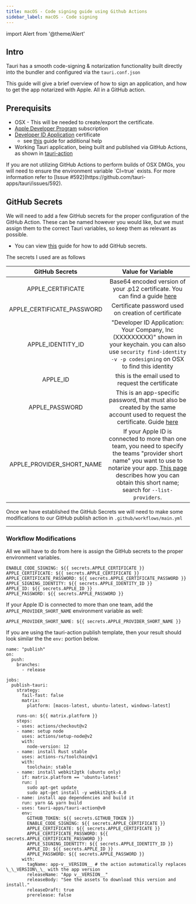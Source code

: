 ```yaml
---
title: macOS - Code signing guide using Github Actions
sidebar_label: macOS - Code signing
---
```


import Alert from '@theme/Alert'

## Intro

Tauri has a smooth code-signing & notarization functionality built directly into the bundler and configured via the `tauri.conf.json` 

This guide will give a brief overview of how to sign an application, and how to get the app notarized with Apple. All in a GitHub action. 

## Prerequisits 
- OSX - This will be needed to create/export the certificate.
- [Apple Developer Program](https://developer.apple.com/programs/) subscription
- [Developer ID Application](https://developer.apple.com/developer-id/) certificate
  - see [this](https://localazy.com/blog/how-to-automatically-sign-macos-apps-using-github-actions#reference) guide for additional help
- Working Tauri application, being built and published via GitHub Actions, as shown in [tauri-action](https://github.com/tauri-apps/tauri-action)  

<Alert title="Note" icon="info-alt">
If you are not utilizing GitHub Actions to perform builds of OSX DMGs, you will need to ensure the environment variable `CI=true` exists. For more information refer to [Issue #592](https://github.com/tauri-apps/tauri/issues/592).
</Alert>

## GitHub Secrets

We will need to add a few GitHub secrets for the proper configuration of the GitHub Action. These can be named however you would like, but we must assign them to the correct Tauri variables, so keep them as relevant as possible. 
- You can view [this](https://docs.github.com/en/actions/reference/encrypted-secrets) guide for how to add GitHub secrets. 

The secrets I used are as follows

| GitHub Secrets | Value for Variable |
|     :---:      |        :---:            |
|APPLE_CERTIFICATE| Base64 encoded version of your .p12 certificate. You can find a guide [here](https://localazy.com/blog/how-to-automatically-sign-macos-apps-using-github-actions#reference)|
|APPLE_CERTIFICATE_PASSWORD|Certificate password used on creation of certificate|
|APPLE_IDENTITY_ID|"Developer ID Application: Your Company, Inc (XXXXXXXXX)" shown in your keychain. you can also use `security find-identity -v -p codesigning` on OSX to find this identity |
|APPLE_ID|this is the email used to request the certificate|
|APPLE_PASSWORD|This is an app-specific password, that must also be created by the same account used to request the certificate. Guide [here](https://support.apple.com/en-ca/HT204397)|
|APPLE_PROVIDER_SHORT_NAME|If your Apple ID is connected to more than one team, you need to specify the teams "provider short name" you want to use to notarize your app. [This page](https://developer.apple.com/documentation/security/notarizing_macos_software_before_distribution/customizing_the_notarization_workflow) describes how you can obtain this short name; search for `--list-providers`.|

Once we have established the GitHub Secrets we will need to make some modifications to our GitHub publish action in `.github/workflows/main.yml` 


---
### Workflow Modifications

All we will have to do from here is assign the GitHub secrets to the proper environment variables. 
```
ENABLE_CODE_SIGNING: ${{ secrets.APPLE_CERTIFICATE }}
APPLE_CERTIFICATE: ${{ secrets.APPLE_CERTIFICATE }}
APPLE_CERTIFICATE_PASSWORD: ${{ secrets.APPLE_CERTIFICATE_PASSWORD }}
APPLE_SIGNING_IDENTITY: ${{ secrets.APPLE_IDENTITY_ID }}
APPLE_ID: ${{ secrets.APPLE_ID }}
APPLE_PASSWORD: ${{ secrets.APPLE_PASSWORD }}
```

If your Apple ID is connected to more than one team, add the `APPLE_PROVIDER_SHORT_NAME` environment variable as well:

```
APPLE_PROVIDER_SHORT_NAME: ${{ secrets.APPLE_PROVIDER_SHORT_NAME }}
```

If you are using the tauri-action publish template, then your result should look similar the the `env:` portion below. 

```
name: "publish"
on:
  push:
    branches:
      - release

jobs:
  publish-tauri:
    strategy:
      fail-fast: false
      matrix:
        platform: [macos-latest, ubuntu-latest, windows-latest]

    runs-on: ${{ matrix.platform }}
    steps:
    - uses: actions/checkout@v2
    - name: setup node
      uses: actions/setup-node@v2
      with:
        node-version: 12
    - name: install Rust stable
      uses: actions-rs/toolchain@v1
      with:
        toolchain: stable
    - name: install webkit2gtk (ubuntu only)
      if: matrix.platform == 'ubuntu-latest'
      run: |
        sudo apt-get update
        sudo apt-get install -y webkit2gtk-4.0
    - name: install app dependencies and build it
      run: yarn && yarn build
    - uses: tauri-apps/tauri-action@v0
      env:
        GITHUB_TOKEN: ${{ secrets.GITHUB_TOKEN }}
        ENABLE_CODE_SIGNING: ${{ secrets.APPLE_CERTIFICATE }}
        APPLE_CERTIFICATE: ${{ secrets.APPLE_CERTIFICATE }}
        APPLE_CERTIFICATE_PASSWORD: ${{ secrets.APPLE_CERTIFICATE_PASSWORD }}
        APPLE_SIGNING_IDENTITY: ${{ secrets.APPLE_IDENTITY_ID }}
        APPLE_ID: ${{ secrets.APPLE_ID }}
        APPLE_PASSWORD: ${{ secrets.APPLE_PASSWORD }}
      with:
        tagName: app-v__VERSION__ # the action automatically replaces \_\_VERSION\_\_ with the app version
        releaseName: "App v__VERSION__"
        releaseBody: "See the assets to download this version and install."
        releaseDraft: true
        prerelease: false
```
